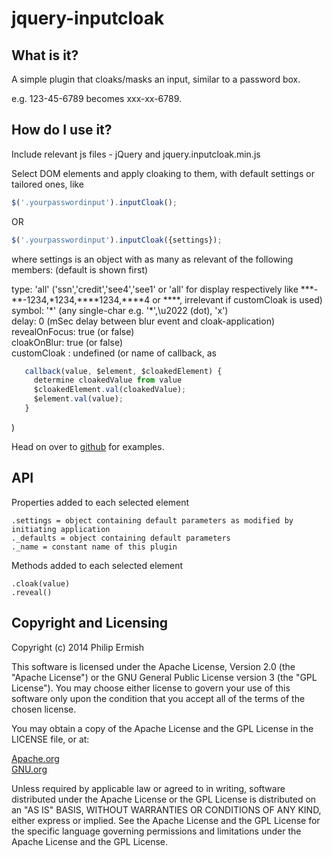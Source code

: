 # jquery-inputcloak

## What is it?

A simple plugin that cloaks/masks an input, similar to a password box.

e.g. 123-45-6789 becomes xxx-xx-6789.

## How do I use it?

Include relevant js files - jQuery and jquery.inputcloak.min.js

Select DOM elements and apply cloaking to them, with default settings or tailored ones, like
```javascript
$('.yourpasswordinput').inputCloak();
```
OR
```javascript
$('.yourpasswordinput').inputCloak({settings});
```
where settings is an object with as many as relevant of the following members:
\(default is shown first\)

 type: 'all' \('ssn','credit','see4','see1' or 'all'
   for display respectively like \*\*\*-\*\*-1234,\*1234,\*\*\*\*1234,\*\*\*\*4 or \*\*\*\*,
   irrelevant if customCloak is used\)<br />
 symbol: '\*' \(any single-char e.g. '\*',\u2022 \(dot\), 'x'\)<br />
 delay: 0 \(mSec delay between blur event and cloak-application\)<br />
 revealOnFocus: true \(or false\)<br />
 cloakOnBlur: true \(or false\)<br />
 customCloak : undefined \(or name of callback, as
```javascript
   callback(value, $element, $cloakedElement) {
     determine cloakedValue from value
     $cloakedElement.val(cloakedValue);
     $element.val(value);
   }
```
  \)

Head on over to [github](http://ermish.github.io/jquery-inputcloak) for examples.

## API

Properties added to each selected element
```
.settings = object containing default parameters as modified by initiating application
._defaults = object containing default parameters
._name = constant name of this plugin
```
Methods added to each selected element
```
.cloak(value)
.reveal()
```
##  Copyright and Licensing

Copyright (c) 2014 Philip Ermish

This software is licensed under the Apache License, Version 2.0 (the "Apache License") or the GNU General Public License version 3 (the "GPL License"). You may choose either license to govern your use of this software only upon the condition that you accept all of the terms of the chosen license.

You may obtain a copy of the Apache License and the GPL License in the LICENSE file, or at:

[Apache.org](http://www.apache.org/licenses/LICENSE-2.0)<br />
[GNU.org](http://www.gnu.org/licenses/gpl-3.0.html)

Unless required by applicable law or agreed to in writing, software distributed under the Apache License or the GPL License is distributed on an "AS IS" BASIS, WITHOUT WARRANTIES OR CONDITIONS OF ANY KIND, either express or implied. See the Apache License and the GPL License for the specific language governing permissions and limitations under the Apache License and the GPL License.
